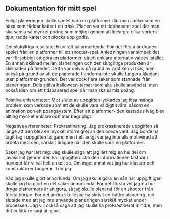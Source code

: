 ## Dokumentation för mitt spel

Enligt planeringen skulle spelet vara en platformer där man spelar som en häxa som räddar katter i ett träsk. Planen var ett tidsbaserat spel där man ska samla så mycket poäng som möjligt genom att besegra olika sorters djur, rädda katter och plocka upp godis.

Det slutgiltiga resultatet blev rätt så annorlunda. För det första ändrades spelet från en platformer till ett shooter-spel. Anledningen var simpel: det var för jobbigt att göra en platformer, så ett enklare alternativ valdes istället. En annan skillnad mellan planeringen och den slutgiltiga produkten är skillnaden på fiender. Detta var delvis på grund av grafiken vi fick, men också på grund av att de planerade fienderna inte skulle fungera likadant utan platformer-grunden. Det var dock flera saker som stannade från planeringen. Dels själva halloween-temat (som alla skulle använda), men också iden om ett tidsbaserad spel där man ska samla poäng.

Positiva erfarenheter:
Mot slutet av uppgiften lyckades jag lösa många problem som verkade som att de skulle vara väldigt svåra, såsom en animation och ett poängsystem. Efter att platformer-iden kastades iväg blev allting mycket enklare och mer begripligt.

Negativa erfarenheter:
Prokrastinering. Jag prokrastinerade uppgiften så länge att den blev en mycket större grej än den borde varit. Jag borde ha tagit tag i uppgiften tidigare, men helt ärligt var jag inte alls motiverad att arbeta med den, särskilt tidigare när den skulle vara en platformer.

Saker jag har lärt mig:
Jag skulle säga att jag lärt mig en hel del om javascript genom den här uppgiften. Om den informationen fastnar i huvudet får vi väl helt enkelt se. Om inget annat vet jag hur klasser och konstruktorer fungerar. Tror jag.

Vad jag skulle gjort annorlunda:
Om jag skulle göra en sån här uppgift igen skulle jag ha gjort en del saker annorlunda. För det första vet jag nu hur dryga platformers är att göra, så jag skulle planerat för en shooter från första början. För det andra skulle jag ha skrivit en bättre planering, det slutade med att jag inte använde planeringen särskilt mycket under processen. Jag vill också säga att jag skulle ha prokrastinerat mindre, men det är lättare sagt än gjort.